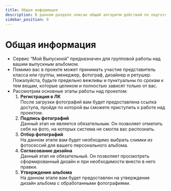 ```yaml
---
title: Общая информация
description: В данном разделе описан общий алгоритм действий по подготовке альбома
sidebar_position: 0
---
```


# Общая информация
* Сервис “Мой Выпускной” предназначен для групповой работы над вашим выпускным альбомом. 
* Помимо вас в проекте может принимать участие представитель класса или группы, менеджер, фотограф, дизайнер и ретушер. Пожалуйста, будьте предельно вежливы и пунктуальны по срокам к тем вещам, которые целиком и полностью зависят только от вас.
* Рассмотрим основные этапы работы над проектом:
    1. __Регистрация в ЛК__<br/>
    После загрузки фотографий вам будет предоставлена ссылка доступа, пройдя по которой вы сможете приступить к работе над проектом.
    2. __Подпись фотографий__<br/>
    Данный этап не является обязательным. Он позволяет отметить себя на фото, на которых система не смогла вас распознать.
    3. __Отбор фотографий__<br/>
    На данном этапе вам будет необходимо выбрать снимки из фотосессий для вашего персонального альбома.
    4. __Согласование дизайна__<br/>
    Данный этап не обязательный. Он позволяет просмотреть сформированный дизайн и при необходимости внести в него правки.
    5. __Утверждение альбома__<br/>
    На данном этапе вам будет предоставлен на утверждение дизайн альбома с обработанными фотографиями.
